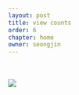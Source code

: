 ```yaml
---
layout: post
title: view counts
order: 6
chapter: home
owner: seongjin
---
```


<br />
<br />

<div class="view-counts">
  <a href="https://hits.seeyoufarm.com">
    <img class="view-counts__img" src="https://hits.seeyoufarm.com/api/count/incr/badge.svg?url=https%3A%2F%2Fconvex-optimization-for-all.github.io&count_bg=%237A86DE&title_bg=%23646464&icon=&icon_color=%23FFFFFF&title=views&edge_flat=false"/>
  </a>
</div>
